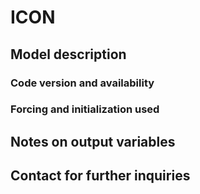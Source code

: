 # ICON

## Model description

### Code version and availability

### Forcing and initialization used

## Notes on output variables

## Contact for further inquiries